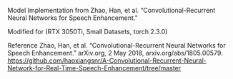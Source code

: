 
Model Implementation from
Zhao, Han, et al. “Convolutional-Recurrent Neural Networks for Speech Enhancement." 

Modified for (RTX 3050Ti, Small Datasets, torch 2.3.0)


Reference
Zhao, Han, et al. “Convolutional-Recurrent Neural Networks for Speech Enhancement.” arXiv.org, 2 May 2018, arxiv.org/abs/1805.00579.
https://github.com/haoxiangsnr/A-Convolutional-Recurrent-Neural-Network-for-Real-Time-Speech-Enhancement/tree/master

